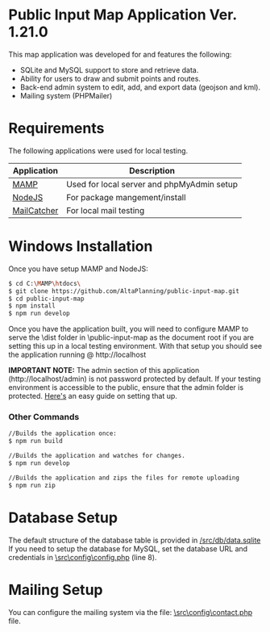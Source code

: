 # Public Input Map Application Ver. 1.21.0

This map application was developed for and features the following:

  - SQLite and MySQL support to store and retrieve data.
  - Ability for users to draw and submit points and routes.
  - Back-end admin system to edit, add, and export data (geojson and kml).
  - Mailing system (PHPMailer)

# Requirements

The following applications were used for local testing.

| Application |Description |
| ------ | ------ |
| [MAMP](https://www.mamp.info/en/) | Used for local server and phpMyAdmin setup |
| [NodeJS](https://nodejs.org/en/) | For package mangement/install |
| [MailCatcher](https://mailcatcher.me/) | For local mail testing |

# Windows Installation
Once you have setup MAMP and NodeJS:

```sh
$ cd C:\MAMP\htdocs\
$ git clone https://github.com/AltaPlanning/public-input-map.git
$ cd public-input-map
$ npm install
$ npm run develop
```
Once you have the application built, you will need to configure MAMP to serve the \dist folder in \public-input-map as the document root if you are setting this up in a local testing environment.
With that setup you should see the application running @ http://localhost

**IMPORTANT NOTE:** The admin section of this application (http://localhost/admin) is not password protected by default. If your testing environment is accessible to the public, ensure that the admin folder is protected. [Here's](http://www.htaccesstools.com/articles/password-protection/) an easy guide on setting that up.

### Other Commands

```sh
//Builds the application once:
$ npm run build
```

```sh
//Builds the application and watches for changes.
$ npm run develop
```

```sh
//Builds the application and zips the files for remote uploading
$ npm run zip
```

# Database Setup

The default structure of the database table is provided in [/src/db/data.sqlite](/src/db/data.sqlite)
If you need to setup the database for MySQL, set the database URL and credentials in [\src\config\config.php](/src/config/config.php) (line 8).

# Mailing Setup

You can configure the mailing system via the file: [\src\config\contact.php](\src\config\contact.php) file.